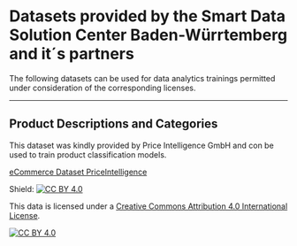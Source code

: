 # Datasets provided by the Smart Data Solution Center Baden-Würrtemberg and it´s partners

The following datasets can be used for data analytics trainings permitted under consideration of the corresponding licenses.

---

## Product Descriptions and Categories

This dataset was kindly provided by Price Intelligence GmbH and con be used to train product classification models.

[eCommerce Dataset PriceIntelligence](eCom_Produkte.rar)

Shield: [![CC BY 4.0][cc-by-shield]][cc-by]

This data is licensed under a
[Creative Commons Attribution 4.0 International License][cc-by].

[![CC BY 4.0][cc-by-image]][cc-by]

[cc-by]: http://creativecommons.org/licenses/by/4.0/
[cc-by-image]: https://i.creativecommons.org/l/by/4.0/88x31.png
[cc-by-shield]: https://img.shields.io/badge/License-CC%20BY%204.0-lightgrey.svg
